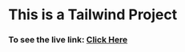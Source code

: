 # This is a Tailwind Project

### To see the live link: [Click Here](https://sayedmdsafwan.github.io/leaderboard-tailwind/)
